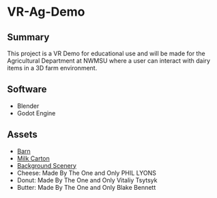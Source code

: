 # VR-Ag-Demo

## Summary
This project is a VR Demo for educational use and will be made for the Agricultural Department at NWMSU where a user can interact with dairy items in a 3D farm environment. 

## Software
- Blender
- Godot Engine

## Assets
- [Barn](https://periltek.itch.io/)
- [Milk Carton](https://daniels12.itch.io/)
- [Background Scenery](https://free3d.com/3d-model/beautiful-scenery-morning-evening-night-370168.html)
- Cheese: Made By The One and Only PHIL LYONS
- Donut: Made By The One and Only Vitaliy Tsytsyk
- Butter: Made By The One and Only Blake Bennett
